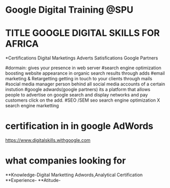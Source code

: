# Google Digital Training @SPU
# TITLE GOOGLE DIGITAL SKILLS FOR AFRICA
*Certifications
Digital Marketings
Adverts Satisfications
Google Partners

#dormain: 
gives your presence in web server
#search engine optimization 
boosting website appearance  in organic search results through adds
#email marketing & Retargetting 
getting in touch to your clients through mails
#social media manager
person behind all social media accounts of a certain instution
#google adwards(google partners)
its a platform that allows people to advertise on google search and display networks and pay customers click on the add.
#SEO /SEM
seo search engine optimization X search engine marketting 
# certification in in google AdWords
https://www.digitalskills.withgoogle.com
# what companies looking for
**Knowledge-Digital Marketting Adwords,Analytical Certification
**Experience-
**Atitude-


